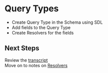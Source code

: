 # Query Types

- Create Query Type in the Schema using SDL
- Add fields to the Query Type
- Create Resolvers for the fields

## Next Steps

Review the [transcript](../05-transcripts/03-query-types.txt)  
Move on to notes on [Resolvers](01-resolvers.md)
